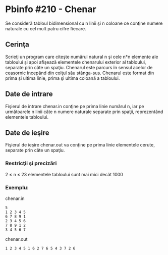 # Pbinfo #210 - Chenar
Se consideră tabloul bidimensional cu n linii şi n coloane ce conţine numere naturale cu cel mult patru cifre fiecare.

## Cerinţa
Scrieţi un program care citeşte numărul natural n şi cele n*n elemente ale tabloului şi apoi afişează elementele chenarului exterior al tabloului, separate prin câte un spaţiu. Chenarul este parcurs în sensul acelor de ceasornic începând din colţul său stânga-sus. Chenarul este format din prima şi ultima linie, prima şi ultima coloană a tabloului.

## Date de intrare
Fişierul de intrare chenar.in conţine pe prima linie numărul n, iar pe următoarele n linii câte n numere naturale separate prin spaţii, reprezentând elementele tabloului.

## Date de ieşire
Fişierul de ieşire chenar.out va conţine pe prima linie elementele cerute, separate prin câte un spaţiu.

### Restricţii şi precizări
2 ≤ n ≤ 23
elementele tabloului sunt mai mici decât 1000
### Exemplu:
chenar.in
```
5
1 2 3 4 5
6 7 8 9 1
2 3 4 5 6
7 8 9 1 2
3 4 5 6 7
```
chenar.out
```
1 2 3 4 5 1 6 2 7 6 5 4 3 7 2 6 
```

